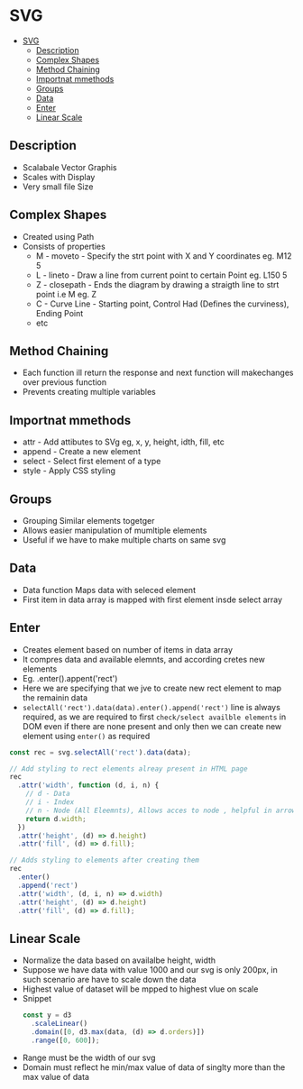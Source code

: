 # SVG

- [SVG](#svg)
  - [Description](#description)
  - [Complex Shapes](#complex-shapes)
  - [Method Chaining](#method-chaining)
  - [Importnat mmethods](#importnat-mmethods)
  - [Groups](#groups)
  - [Data](#data)
  - [Enter](#enter)
  - [Linear Scale](#linear-scale)

## Description

- Scalabale Vector Graphis
- Scales with Display
- Very small file Size

## Complex Shapes

- Created using Path
- Consists of properties
  - M - moveto - Specify the strt point with X and Y coordinates eg. M12 5
  - L - lineto - Draw a line from current point to certain Point eg. L150 5
  - Z - closepath - Ends the diagram by drawing a straigth line to strt point i.e M eg. Z
  - C - Curve Line - Starting point, Control Had (Defines the curviness), Ending Point
  - etc

## Method Chaining

- Each function ill return the response and next function will makechanges over previous function
- Prevents creating multiple variables

## Importnat mmethods

- attr - Add attibutes to SVg eg, x, y, height, idth, fill, etc
- append - Create a new element
- select - Select first element of a type
- style - Apply CSS styling

## Groups

- Grouping Similar elements togetger
- Allows easier manipulation of mumltiple elements
- Useful if we have to make multiple charts on same svg

## Data

- Data function Maps data with seleced element
- First item in data array is mapped with first element insde select array

## Enter

- Creates element based on number of items in data array
- It compres data and available elemnts, and according cretes new elements
- Eg. .enter().appent('rect')
- Here we are specifying that we jve to create new rect element to map the remainin data
- `selectAll('rect').data(data).enter().append('rect')` line is always required, as we are required to first `check/select availble elements` in DOM even if there are none present and only then we can create new element using `enter()` as required

```js
const rec = svg.selectAll('rect').data(data);

// Add styling to rect elements alreay present in HTML page
rec
  .attr('width', function (d, i, n) {
    // d - Data
    // i - Index
    // n - Node (All Eleemnts), Allows acces to node , helpful in arrow function where this keyword doesnt give curren element
    return d.width;
  })
  .attr('height', (d) => d.height)
  .attr('fill', (d) => d.fill);

// Adds styling to elements after creating them
rec
  .enter()
  .append('rect')
  .attr('width', (d, i, n) => d.width)
  .attr('height', (d) => d.height)
  .attr('fill', (d) => d.fill);
```

## Linear Scale

- Normalize the data based on availalbe height, width
- Suppose we have data with value 1000 and our svg is only 200px, in such scenario are have to scale down the data
- Highest value of dataset will be mpped to highest vlue on scale
- Snippet
  ```js
  const y = d3
    .scaleLinear()
    .domain([0, d3.max(data, (d) => d.orders)])
    .range([0, 600]);
  ```
- Range must be the width of our svg
- Domain must reflect he min/max value of data of singlty more than the max value of data
